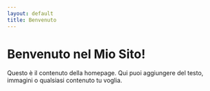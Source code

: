 ```yaml
---
layout: default
title: Benvenuto
---
```


# Benvenuto nel Mio Sito!

Questo è il contenuto della homepage. Qui puoi aggiungere del testo, immagini o qualsiasi contenuto tu voglia.
